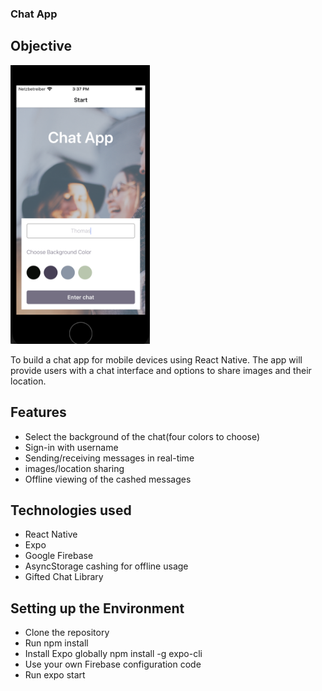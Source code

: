 ### Chat App

## Objective

<img width="223" alt="Screenshot 1 from app" src="https://github.com/ilsegaertner/chat-app/blob/main/assets/screen1.png">

To build a chat app for mobile devices using React Native. The app will provide users with a chat interface and options to share images and their location.

## Features

- Select the background of the chat(four colors to choose)
- Sign-in with username
- Sending/receiving messages in real-time
- images/location sharing
- Offline viewing of the cashed messages

## Technologies used

- React Native
- Expo
- Google Firebase
- AsyncStorage cashing for offline usage
- Gifted Chat Library

## Setting up the Environment

- Clone the repository
- Run npm install
- Install Expo globally npm install -g expo-cli
- Use your own Firebase configuration code
- Run expo start
